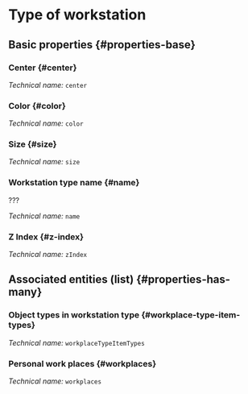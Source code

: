 # Type of workstation
<!--- THIS FILE IS GENERATED PLEASE DO NOT EDIT IT DIRECTLY --->



<OH code="workplaceType"/>


## Basic properties {#properties-base}

### Center {#center}



*Technical name:* ```center```
<PH code="workplaceType:center"/>

### Color {#color}



*Technical name:* ```color```
<PH code="workplaceType:color"/>

### Size {#size}



*Technical name:* ```size```
<PH code="workplaceType:size"/>

### Workstation type name {#name}

???

*Technical name:* ```name```
<PH code="workplaceType:name"/>

### Z Index {#z-index}



*Technical name:* ```zIndex```
<PH code="workplaceType:zIndex"/>




## Associated entities (list) {#properties-has-many}

### Object types in workstation type {#workplace-type-item-types}



*Technical name:* ```workplaceTypeItemTypes```
<PH code="workplaceType:workplaceTypeItemTypes"/>

### Personal work places {#workplaces}



*Technical name:* ```workplaces```
<PH code="workplaceType:workplaces"/>





